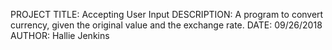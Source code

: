 PROJECT TITLE: Accepting User Input
DESCRIPTION: A program to convert currency, given the original value and the exchange rate.
DATE: 09/26/2018
AUTHOR: Hallie Jenkins
